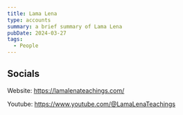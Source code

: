 ```yaml
---
title: Lama Lena
type: accounts
summary: a brief summary of Lama Lena
pubDate: 2024-03-27
tags:
  - People
---
```


## Socials

Website: https://lamalenateachings.com/

Youtube: https://www.youtube.com/@LamaLenaTeachings
